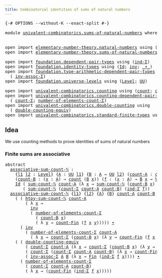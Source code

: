 ```yaml
---
title: Combinatorial identities of sums of natural numbers
---
```


<pre class="Agda"><a id="77" class="Symbol">{-#</a> <a id="81" class="Keyword">OPTIONS</a> <a id="89" class="Pragma">--without-K</a> <a id="101" class="Pragma">--exact-split</a> <a id="115" class="Symbol">#-}</a>

<a id="120" class="Keyword">module</a> <a id="127" href="univalent-combinatorics.sums-of-natural-numbers.html" class="Module">univalent-combinatorics.sums-of-natural-numbers</a> <a id="175" class="Keyword">where</a>


<a id="183" class="Keyword">open</a> <a id="188" class="Keyword">import</a> <a id="195" href="elementary-number-theory.natural-numbers.html" class="Module">elementary-number-theory.natural-numbers</a> <a id="236" class="Keyword">using</a> <a id="242" class="Symbol">(</a><a id="243" href="elementary-number-theory.natural-numbers.html#1444" class="Datatype">ℕ</a><a id="244" class="Symbol">)</a>
<a id="246" class="Keyword">open</a> <a id="251" class="Keyword">import</a> <a id="258" href="elementary-number-theory.sums-of-natural-numbers.html" class="Module">elementary-number-theory.sums-of-natural-numbers</a> <a id="307" class="Keyword">public</a>

<a id="315" class="Keyword">open</a> <a id="320" class="Keyword">import</a> <a id="327" href="foundation.dependent-pair-types.html" class="Module">foundation.dependent-pair-types</a> <a id="359" class="Keyword">using</a> <a id="365" class="Symbol">(</a><a id="366" href="foundation-core.dependent-pair-types.html#687" class="Function">ind-Σ</a><a id="371" class="Symbol">)</a>
<a id="373" class="Keyword">open</a> <a id="378" class="Keyword">import</a> <a id="385" href="foundation.identity-types.html" class="Module">foundation.identity-types</a> <a id="411" class="Keyword">using</a> <a id="417" class="Symbol">(</a><a id="418" href="foundation-core.identity-types.html#641" class="Datatype">Id</a><a id="420" class="Symbol">;</a> <a id="422" href="foundation-core.identity-types.html#1552" class="Function">inv</a><a id="425" class="Symbol">;</a> <a id="427" href="foundation-core.identity-types.html#1239" class="Function Operator">_∙_</a><a id="430" class="Symbol">)</a>
<a id="432" class="Keyword">open</a> <a id="437" class="Keyword">import</a> <a id="444" href="foundation.type-arithmetic-dependent-pair-types.html" class="Module">foundation.type-arithmetic-dependent-pair-types</a> <a id="492" class="Keyword">using</a>
  <a id="500" class="Symbol">(</a> <a id="502" href="foundation-core.type-arithmetic-dependent-pair-types.html#5795" class="Function">inv-assoc-Σ</a><a id="513" class="Symbol">)</a>
<a id="515" class="Keyword">open</a> <a id="520" class="Keyword">import</a> <a id="527" href="foundation.universe-levels.html" class="Module">foundation.universe-levels</a> <a id="554" class="Keyword">using</a> <a id="560" class="Symbol">(</a><a id="561" href="Agda.Primitive.html#597" class="Postulate">Level</a><a id="566" class="Symbol">;</a> <a id="568" href="foundation-core.universe-levels.html#222" class="Primitive">UU</a><a id="570" class="Symbol">)</a>

<a id="573" class="Keyword">open</a> <a id="578" class="Keyword">import</a> <a id="585" href="univalent-combinatorics.counting.html" class="Module">univalent-combinatorics.counting</a> <a id="618" class="Keyword">using</a> <a id="624" class="Symbol">(</a><a id="625" href="univalent-combinatorics.counting.html#1759" class="Function">count</a><a id="630" class="Symbol">;</a> <a id="632" href="univalent-combinatorics.counting.html#2589" class="Function">count-Fin</a><a id="641" class="Symbol">)</a>
<a id="643" class="Keyword">open</a> <a id="648" class="Keyword">import</a> <a id="655" href="univalent-combinatorics.counting-dependent-pair-types.html" class="Module">univalent-combinatorics.counting-dependent-pair-types</a> <a id="709" class="Keyword">using</a>
  <a id="717" class="Symbol">(</a> <a id="719" href="univalent-combinatorics.counting-dependent-pair-types.html#3961" class="Function">count-Σ</a><a id="726" class="Symbol">;</a> <a id="728" href="univalent-combinatorics.counting-dependent-pair-types.html#4937" class="Function">number-of-elements-count-Σ</a><a id="754" class="Symbol">)</a>
<a id="756" class="Keyword">open</a> <a id="761" class="Keyword">import</a> <a id="768" href="univalent-combinatorics.double-counting.html" class="Module">univalent-combinatorics.double-counting</a> <a id="808" class="Keyword">using</a>
  <a id="816" class="Symbol">(</a> <a id="818" href="univalent-combinatorics.double-counting.html#798" class="Function">double-counting-equiv</a><a id="839" class="Symbol">)</a>
<a id="841" class="Keyword">open</a> <a id="846" class="Keyword">import</a> <a id="853" href="univalent-combinatorics.standard-finite-types.html" class="Module">univalent-combinatorics.standard-finite-types</a> <a id="899" class="Keyword">using</a> <a id="905" class="Symbol">(</a><a id="906" href="univalent-combinatorics.standard-finite-types.html#2085" class="Function">Fin</a><a id="909" class="Symbol">)</a>
</pre>
## Idea

We use counting methods to prove identities of sums of natural numbers

### Finite sums are associative

<pre class="Agda"><a id="1038" class="Keyword">abstract</a>
  <a id="associative-sum-count-ℕ"></a><a id="1049" href="univalent-combinatorics.sums-of-natural-numbers.html#1049" class="Function">associative-sum-count-ℕ</a> <a id="1073" class="Symbol">:</a>
    <a id="1079" class="Symbol">{</a><a id="1080" href="univalent-combinatorics.sums-of-natural-numbers.html#1080" class="Bound">l1</a> <a id="1083" href="univalent-combinatorics.sums-of-natural-numbers.html#1083" class="Bound">l2</a> <a id="1086" class="Symbol">:</a> <a id="1088" href="Agda.Primitive.html#597" class="Postulate">Level</a><a id="1093" class="Symbol">}</a> <a id="1095" class="Symbol">{</a><a id="1096" href="univalent-combinatorics.sums-of-natural-numbers.html#1096" class="Bound">A</a> <a id="1098" class="Symbol">:</a> <a id="1100" href="foundation-core.universe-levels.html#222" class="Primitive">UU</a> <a id="1103" href="univalent-combinatorics.sums-of-natural-numbers.html#1080" class="Bound">l1</a><a id="1105" class="Symbol">}</a> <a id="1107" class="Symbol">{</a><a id="1108" href="univalent-combinatorics.sums-of-natural-numbers.html#1108" class="Bound">B</a> <a id="1110" class="Symbol">:</a> <a id="1112" href="univalent-combinatorics.sums-of-natural-numbers.html#1096" class="Bound">A</a> <a id="1114" class="Symbol">→</a> <a id="1116" href="foundation-core.universe-levels.html#222" class="Primitive">UU</a> <a id="1119" href="univalent-combinatorics.sums-of-natural-numbers.html#1083" class="Bound">l2</a><a id="1121" class="Symbol">}</a> <a id="1123" class="Symbol">(</a><a id="1124" href="univalent-combinatorics.sums-of-natural-numbers.html#1124" class="Bound">count-A</a> <a id="1132" class="Symbol">:</a> <a id="1134" href="univalent-combinatorics.counting.html#1759" class="Function">count</a> <a id="1140" href="univalent-combinatorics.sums-of-natural-numbers.html#1096" class="Bound">A</a><a id="1141" class="Symbol">)</a>
    <a id="1147" class="Symbol">(</a><a id="1148" href="univalent-combinatorics.sums-of-natural-numbers.html#1148" class="Bound">count-B</a> <a id="1156" class="Symbol">:</a> <a id="1158" class="Symbol">(</a><a id="1159" href="univalent-combinatorics.sums-of-natural-numbers.html#1159" class="Bound">x</a> <a id="1161" class="Symbol">:</a> <a id="1163" href="univalent-combinatorics.sums-of-natural-numbers.html#1096" class="Bound">A</a><a id="1164" class="Symbol">)</a> <a id="1166" class="Symbol">→</a> <a id="1168" href="univalent-combinatorics.counting.html#1759" class="Function">count</a> <a id="1174" class="Symbol">(</a><a id="1175" href="univalent-combinatorics.sums-of-natural-numbers.html#1108" class="Bound">B</a> <a id="1177" href="univalent-combinatorics.sums-of-natural-numbers.html#1159" class="Bound">x</a><a id="1178" class="Symbol">))</a> <a id="1181" class="Symbol">(</a><a id="1182" href="univalent-combinatorics.sums-of-natural-numbers.html#1182" class="Bound">f</a> <a id="1184" class="Symbol">:</a> <a id="1186" class="Symbol">(</a><a id="1187" href="univalent-combinatorics.sums-of-natural-numbers.html#1187" class="Bound">x</a> <a id="1189" class="Symbol">:</a> <a id="1191" href="univalent-combinatorics.sums-of-natural-numbers.html#1096" class="Bound">A</a><a id="1192" class="Symbol">)</a> <a id="1194" class="Symbol">→</a> <a id="1196" href="univalent-combinatorics.sums-of-natural-numbers.html#1108" class="Bound">B</a> <a id="1198" href="univalent-combinatorics.sums-of-natural-numbers.html#1187" class="Bound">x</a> <a id="1200" class="Symbol">→</a> <a id="1202" href="elementary-number-theory.natural-numbers.html#1444" class="Datatype">ℕ</a><a id="1203" class="Symbol">)</a> <a id="1205" class="Symbol">→</a>
    <a id="1211" href="foundation-core.identity-types.html#641" class="Datatype">Id</a> <a id="1214" class="Symbol">(</a> <a id="1216" href="elementary-number-theory.sums-of-natural-numbers.html#1640" class="Function">sum-count-ℕ</a> <a id="1228" href="univalent-combinatorics.sums-of-natural-numbers.html#1124" class="Bound">count-A</a> <a id="1236" class="Symbol">(λ</a> <a id="1239" href="univalent-combinatorics.sums-of-natural-numbers.html#1239" class="Bound">x</a> <a id="1241" class="Symbol">→</a> <a id="1243" href="elementary-number-theory.sums-of-natural-numbers.html#1640" class="Function">sum-count-ℕ</a> <a id="1255" class="Symbol">(</a><a id="1256" href="univalent-combinatorics.sums-of-natural-numbers.html#1148" class="Bound">count-B</a> <a id="1264" href="univalent-combinatorics.sums-of-natural-numbers.html#1239" class="Bound">x</a><a id="1265" class="Symbol">)</a> <a id="1267" class="Symbol">(</a><a id="1268" href="univalent-combinatorics.sums-of-natural-numbers.html#1182" class="Bound">f</a> <a id="1270" href="univalent-combinatorics.sums-of-natural-numbers.html#1239" class="Bound">x</a><a id="1271" class="Symbol">)))</a>
       <a id="1282" class="Symbol">(</a> <a id="1284" href="elementary-number-theory.sums-of-natural-numbers.html#1640" class="Function">sum-count-ℕ</a> <a id="1296" class="Symbol">(</a><a id="1297" href="univalent-combinatorics.counting-dependent-pair-types.html#3961" class="Function">count-Σ</a> <a id="1305" href="univalent-combinatorics.sums-of-natural-numbers.html#1124" class="Bound">count-A</a> <a id="1313" href="univalent-combinatorics.sums-of-natural-numbers.html#1148" class="Bound">count-B</a><a id="1320" class="Symbol">)</a> <a id="1322" class="Symbol">(</a><a id="1323" href="foundation-core.dependent-pair-types.html#687" class="Function">ind-Σ</a> <a id="1329" href="univalent-combinatorics.sums-of-natural-numbers.html#1182" class="Bound">f</a><a id="1330" class="Symbol">))</a>
  <a id="1335" href="univalent-combinatorics.sums-of-natural-numbers.html#1049" class="Function">associative-sum-count-ℕ</a> <a id="1359" class="Symbol">{</a><a id="1360" href="univalent-combinatorics.sums-of-natural-numbers.html#1360" class="Bound">l1</a><a id="1362" class="Symbol">}</a> <a id="1364" class="Symbol">{</a><a id="1365" href="univalent-combinatorics.sums-of-natural-numbers.html#1365" class="Bound">l2</a><a id="1367" class="Symbol">}</a> <a id="1369" class="Symbol">{</a><a id="1370" href="univalent-combinatorics.sums-of-natural-numbers.html#1370" class="Bound">A</a><a id="1371" class="Symbol">}</a> <a id="1373" class="Symbol">{</a><a id="1374" href="univalent-combinatorics.sums-of-natural-numbers.html#1374" class="Bound">B</a><a id="1375" class="Symbol">}</a> <a id="1377" href="univalent-combinatorics.sums-of-natural-numbers.html#1377" class="Bound">count-A</a> <a id="1385" href="univalent-combinatorics.sums-of-natural-numbers.html#1385" class="Bound">count-B</a> <a id="1393" href="univalent-combinatorics.sums-of-natural-numbers.html#1393" class="Bound">f</a> <a id="1395" class="Symbol">=</a>
    <a id="1401" class="Symbol">(</a> <a id="1403" class="Symbol">(</a> <a id="1405" href="elementary-number-theory.sums-of-natural-numbers.html#2358" class="Function">htpy-sum-count-ℕ</a> <a id="1422" href="univalent-combinatorics.sums-of-natural-numbers.html#1377" class="Bound">count-A</a>
        <a id="1438" class="Symbol">(</a> <a id="1440" class="Symbol">λ</a> <a id="1442" href="univalent-combinatorics.sums-of-natural-numbers.html#1442" class="Bound">x</a> <a id="1444" class="Symbol">→</a>
          <a id="1456" href="foundation-core.identity-types.html#1552" class="Function">inv</a>
          <a id="1470" class="Symbol">(</a> <a id="1472" href="univalent-combinatorics.counting-dependent-pair-types.html#4937" class="Function">number-of-elements-count-Σ</a>
            <a id="1511" class="Symbol">(</a> <a id="1513" href="univalent-combinatorics.sums-of-natural-numbers.html#1385" class="Bound">count-B</a> <a id="1521" href="univalent-combinatorics.sums-of-natural-numbers.html#1442" class="Bound">x</a><a id="1522" class="Symbol">)</a>
            <a id="1536" class="Symbol">(</a> <a id="1538" class="Symbol">λ</a> <a id="1540" href="univalent-combinatorics.sums-of-natural-numbers.html#1540" class="Bound">y</a> <a id="1542" class="Symbol">→</a> <a id="1544" href="univalent-combinatorics.counting.html#2589" class="Function">count-Fin</a> <a id="1554" class="Symbol">(</a><a id="1555" href="univalent-combinatorics.sums-of-natural-numbers.html#1393" class="Bound">f</a> <a id="1557" href="univalent-combinatorics.sums-of-natural-numbers.html#1442" class="Bound">x</a> <a id="1559" href="univalent-combinatorics.sums-of-natural-numbers.html#1540" class="Bound">y</a><a id="1560" class="Symbol">)))))</a> <a id="1566" href="foundation-core.identity-types.html#1239" class="Function Operator">∙</a>
      <a id="1574" class="Symbol">(</a> <a id="1576" href="foundation-core.identity-types.html#1552" class="Function">inv</a>
        <a id="1588" class="Symbol">(</a> <a id="1590" href="univalent-combinatorics.counting-dependent-pair-types.html#4937" class="Function">number-of-elements-count-Σ</a> <a id="1617" href="univalent-combinatorics.sums-of-natural-numbers.html#1377" class="Bound">count-A</a>
          <a id="1635" class="Symbol">(</a> <a id="1637" class="Symbol">λ</a> <a id="1639" href="univalent-combinatorics.sums-of-natural-numbers.html#1639" class="Bound">x</a> <a id="1641" class="Symbol">→</a> <a id="1643" href="univalent-combinatorics.counting-dependent-pair-types.html#3961" class="Function">count-Σ</a> <a id="1651" class="Symbol">(</a><a id="1652" href="univalent-combinatorics.sums-of-natural-numbers.html#1385" class="Bound">count-B</a> <a id="1660" href="univalent-combinatorics.sums-of-natural-numbers.html#1639" class="Bound">x</a><a id="1661" class="Symbol">)</a> <a id="1663" class="Symbol">(λ</a> <a id="1666" href="univalent-combinatorics.sums-of-natural-numbers.html#1666" class="Bound">y</a> <a id="1668" class="Symbol">→</a> <a id="1670" href="univalent-combinatorics.counting.html#2589" class="Function">count-Fin</a> <a id="1680" class="Symbol">(</a><a id="1681" href="univalent-combinatorics.sums-of-natural-numbers.html#1393" class="Bound">f</a> <a id="1683" href="univalent-combinatorics.sums-of-natural-numbers.html#1639" class="Bound">x</a> <a id="1685" href="univalent-combinatorics.sums-of-natural-numbers.html#1666" class="Bound">y</a><a id="1686" class="Symbol">))))))</a> <a id="1693" href="foundation-core.identity-types.html#1239" class="Function Operator">∙</a>
    <a id="1699" class="Symbol">(</a> <a id="1701" class="Symbol">(</a> <a id="1703" href="univalent-combinatorics.double-counting.html#798" class="Function">double-counting-equiv</a>
        <a id="1733" class="Symbol">(</a> <a id="1735" href="univalent-combinatorics.counting-dependent-pair-types.html#3961" class="Function">count-Σ</a> <a id="1743" href="univalent-combinatorics.sums-of-natural-numbers.html#1377" class="Bound">count-A</a> <a id="1751" class="Symbol">(λ</a> <a id="1754" href="univalent-combinatorics.sums-of-natural-numbers.html#1754" class="Bound">x</a> <a id="1756" class="Symbol">→</a> <a id="1758" href="univalent-combinatorics.counting-dependent-pair-types.html#3961" class="Function">count-Σ</a> <a id="1766" class="Symbol">(</a><a id="1767" href="univalent-combinatorics.sums-of-natural-numbers.html#1385" class="Bound">count-B</a> <a id="1775" href="univalent-combinatorics.sums-of-natural-numbers.html#1754" class="Bound">x</a><a id="1776" class="Symbol">)</a> <a id="1778" class="Symbol">(λ</a> <a id="1781" href="univalent-combinatorics.sums-of-natural-numbers.html#1781" class="Bound">y</a> <a id="1783" class="Symbol">→</a> <a id="1785" href="univalent-combinatorics.counting.html#2589" class="Function">count-Fin</a> <a id="1795" class="Symbol">(</a><a id="1796" href="univalent-combinatorics.sums-of-natural-numbers.html#1393" class="Bound">f</a> <a id="1798" href="univalent-combinatorics.sums-of-natural-numbers.html#1754" class="Bound">x</a> <a id="1800" href="univalent-combinatorics.sums-of-natural-numbers.html#1781" class="Bound">y</a><a id="1801" class="Symbol">))))</a>
        <a id="1814" class="Symbol">(</a> <a id="1816" href="univalent-combinatorics.counting-dependent-pair-types.html#3961" class="Function">count-Σ</a> <a id="1824" class="Symbol">(</a><a id="1825" href="univalent-combinatorics.counting-dependent-pair-types.html#3961" class="Function">count-Σ</a> <a id="1833" href="univalent-combinatorics.sums-of-natural-numbers.html#1377" class="Bound">count-A</a> <a id="1841" href="univalent-combinatorics.sums-of-natural-numbers.html#1385" class="Bound">count-B</a><a id="1848" class="Symbol">)</a> <a id="1850" class="Symbol">(λ</a> <a id="1853" href="univalent-combinatorics.sums-of-natural-numbers.html#1853" class="Bound">x</a> <a id="1855" class="Symbol">→</a> <a id="1857" href="univalent-combinatorics.counting.html#2589" class="Function">count-Fin</a> <a id="1867" class="Symbol">(</a><a id="1868" href="foundation-core.dependent-pair-types.html#687" class="Function">ind-Σ</a> <a id="1874" href="univalent-combinatorics.sums-of-natural-numbers.html#1393" class="Bound">f</a> <a id="1876" href="univalent-combinatorics.sums-of-natural-numbers.html#1853" class="Bound">x</a><a id="1877" class="Symbol">)))</a>
        <a id="1889" class="Symbol">(</a> <a id="1891" href="foundation-core.type-arithmetic-dependent-pair-types.html#5795" class="Function">inv-assoc-Σ</a> <a id="1903" href="univalent-combinatorics.sums-of-natural-numbers.html#1370" class="Bound">A</a> <a id="1905" href="univalent-combinatorics.sums-of-natural-numbers.html#1374" class="Bound">B</a> <a id="1907" class="Symbol">(λ</a> <a id="1910" href="univalent-combinatorics.sums-of-natural-numbers.html#1910" class="Bound">x</a> <a id="1912" class="Symbol">→</a> <a id="1914" href="univalent-combinatorics.standard-finite-types.html#2085" class="Function">Fin</a> <a id="1918" class="Symbol">(</a><a id="1919" href="foundation-core.dependent-pair-types.html#687" class="Function">ind-Σ</a> <a id="1925" href="univalent-combinatorics.sums-of-natural-numbers.html#1393" class="Bound">f</a> <a id="1927" href="univalent-combinatorics.sums-of-natural-numbers.html#1910" class="Bound">x</a><a id="1928" class="Symbol">))))</a> <a id="1933" href="foundation-core.identity-types.html#1239" class="Function Operator">∙</a>
      <a id="1941" class="Symbol">(</a> <a id="1943" href="univalent-combinatorics.counting-dependent-pair-types.html#4937" class="Function">number-of-elements-count-Σ</a>
        <a id="1978" class="Symbol">(</a> <a id="1980" href="univalent-combinatorics.counting-dependent-pair-types.html#3961" class="Function">count-Σ</a> <a id="1988" href="univalent-combinatorics.sums-of-natural-numbers.html#1377" class="Bound">count-A</a> <a id="1996" href="univalent-combinatorics.sums-of-natural-numbers.html#1385" class="Bound">count-B</a><a id="2003" class="Symbol">)</a>
        <a id="2013" class="Symbol">(</a> <a id="2015" class="Symbol">λ</a> <a id="2017" href="univalent-combinatorics.sums-of-natural-numbers.html#2017" class="Bound">x</a> <a id="2019" class="Symbol">→</a> <a id="2021" class="Symbol">(</a><a id="2022" href="univalent-combinatorics.counting.html#2589" class="Function">count-Fin</a> <a id="2032" class="Symbol">(</a><a id="2033" href="foundation-core.dependent-pair-types.html#687" class="Function">ind-Σ</a> <a id="2039" href="univalent-combinatorics.sums-of-natural-numbers.html#1393" class="Bound">f</a> <a id="2041" href="univalent-combinatorics.sums-of-natural-numbers.html#2017" class="Bound">x</a><a id="2042" class="Symbol">)))))</a>
</pre>